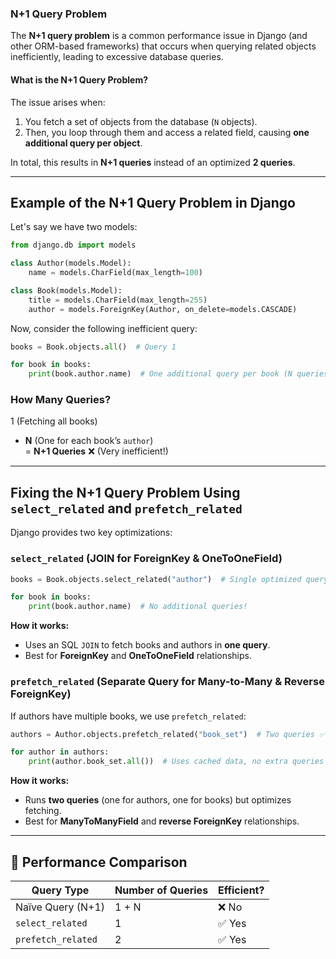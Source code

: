 ### N+1 Query Problem

The **N+1 query problem** is a common performance issue in Django (and other ORM-based frameworks) that occurs when querying related objects inefficiently, leading to excessive database queries.

#### **What is the N+1 Query Problem?**
The issue arises when:
1. You fetch a set of objects from the database (`N` objects).
2. Then, you loop through them and access a related field, causing **one additional query per object**.

In total, this results in **N+1 queries** instead of an optimized **2 queries**.

---

## **Example of the N+1 Query Problem in Django**
Let's say we have two models:

```python
from django.db import models

class Author(models.Model):
    name = models.CharField(max_length=100)

class Book(models.Model):
    title = models.CharField(max_length=255)
    author = models.ForeignKey(Author, on_delete=models.CASCADE)
```

Now, consider the following inefficient query:

```python
books = Book.objects.all()  # Query 1

for book in books:
    print(book.author.name)  # One additional query per book (N queries)
```

### **How Many Queries?**
1 (Fetching all books)  
+ **N** (One for each book’s `author`)  
= **N+1 Queries** ❌ (Very inefficient!)

---

## **Fixing the N+1 Query Problem Using `select_related` and `prefetch_related`**
Django provides two key optimizations:

### **`select_related` (JOIN for ForeignKey & OneToOneField)**
```python
books = Book.objects.select_related("author")  # Single optimized query ✅

for book in books:
    print(book.author.name)  # No additional queries!
```
**How it works:**  
- Uses an SQL `JOIN` to fetch books and authors in **one query**.
- Best for **ForeignKey** and **OneToOneField** relationships.

### **`prefetch_related` (Separate Query for Many-to-Many & Reverse ForeignKey)**
If authors have multiple books, we use `prefetch_related`:

```python
authors = Author.objects.prefetch_related("book_set")  # Two queries ✅

for author in authors:
    print(author.book_set.all())  # Uses cached data, no extra queries
```
**How it works:**  
- Runs **two queries** (one for authors, one for books) but optimizes fetching.
- Best for **ManyToManyField** and **reverse ForeignKey** relationships.

---

## 🎯 **Performance Comparison**
| Query Type            | Number of Queries | Efficient? |
|-----------------------|------------------|------------|
| Naïve Query (N+1)    | 1 + N            | ❌ No      |
| `select_related`      | 1                | ✅ Yes     |
| `prefetch_related`    | 2                | ✅ Yes     |
